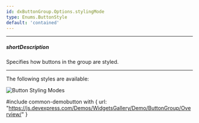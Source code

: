 ```yaml
---
id: dxButtonGroup.Options.stylingMode
type: Enums.ButtonStyle
default: 'contained'
---
```

---
##### shortDescription
Specifies how buttons in the group are styled.

---
The following styles are available: 

![Button Styling Modes](/images/UiWidgets/button_stylingMode.png)

#include common-demobutton with {
    url: "https://js.devexpress.com/Demos/WidgetsGallery/Demo/ButtonGroup/Overview/"
}

